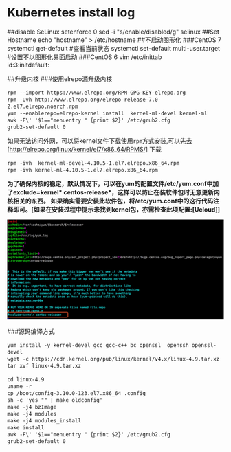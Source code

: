 # Kubernetes install log
##disable SeLinux
    setenforce 0
    sed -i "s/enable/disabled/g" selinux
##Set Hostname
    echo "hostname" > /etc/hostname
##不启动图形化
###CentOS 7
    systemctl get-default   #查看当前状态
    systemctl set-default multi-user.target     #设置不以图形化界面启动
###CentOS 6
    vim /etc/inittab    
    id:3:initdefault:   

##升级内核
###使用elrepo源升级内核

    rpm --import https://www.elrepo.org/RPM-GPG-KEY-elrepo.org
    rpm -Uvh http://www.elrepo.org/elrepo-release-7.0-2.el7.elrepo.noarch.rpm
    yum --enablerepo=elrepo-kernel install  kernel-ml-devel kernel-ml
    awk -F\' '$1=="menuentry " {print $2}' /etc/grub2.cfg
    grub2-set-default 0
如果无法访问外网，可以将kernel文件下载使用`rpm`方式安装,可以先去[http://elrepo.org/linux/kernel/el7/x86_64/RPMS/] 下载

    rpm -ivh  kernel-ml-devel-4.10.5-1.el7.elrepo.x86_64.rpm
    rpm -ivh kernel-ml-4.10.5-1.el7.elrepo.x86_64.rpm

**为了确保内核的稳定，默认情况下，可以在yum的配置文件/etc/yum.conf中加了exclude=kernel\* centos-release\*，这样可以防止在装软件包时无意更新内核相关的东西。 如果确实需要安装此软件包，将/etc/yum.conf中的这行代码注释即可。[如果在安装过程中提示未找到kernel包，亦需检查此项配置:[Ucloud]]**
  
![](media/14905466315419.jpg)

###源码编译方式

    yum install -y kernel-devel gcc gcc-c++ bc openssl  openssh openssl-devel
    wget -c https://cdn.kernel.org/pub/linux/kernel/v4.x/linux-4.9.tar.xz
    tar xvf linux-4.9.tar.xz
    
    cd linux-4.9
    uname -r
    cp /boot/config-3.10.0-123.el7.x86_64 .config
    sh -c 'yes "" | make oldconfig'
    make -j4 bzImage
    make -j4 modules
    make -j4 modules_install
    make install
    awk -F\' '$1=="menuentry " {print $2}' /etc/grub2.cfg
    grub2-set-default 0

